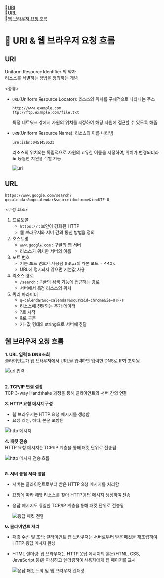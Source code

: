 📍[URI](#url)  
📍[URL](#url)  
📍[웹 브라우저 요청 흐름](#웹-브라우저-요청-흐름)  

# 🛶 URI & 웹 브라우저 요청 흐름
## URI
Uniform Resource Identifier 의 약자 <br>
리소스를 식별하는 방법을 정의하는 개념 <br>

<종류>
- `URL`(Uniform Resource Locator): 리소스의 위치를 구체적으로 나타내는 주소
      
  ```
  http://www.example.com
  ftp://ftp.example.com/file.txt
  ```
  특정 네트워크 상에서 자원의 위치를 지정하여 해당 자원에 접근할 수 있도록 해줌

- `URN`(Uniform Resource Name): 리소스의 이름 나타냄
  ```
  urn:isbn:0451450523
  ```
  리소스의 위치와는 독립적으로 자원의 고유한 이름을 지정하여, 위치가 변경되더라도 동일한 자원을 식별 가능

  ![uri](https://images.velog.io/images/mumuni/post/21c77b70-773d-46f7-b39c-f9d5cfe27431/image.png)   

## URL

```
https://www.google.com/search?q=calendar&oq=calendar&sourceid=chrome&ie=UTF-8
```
<구성 요소> <br>
1. 프로토콜
   - `https://` : 보안이 강화된 HTTP
   - 웹 브라우저와 서버 간의 통신 방법을 정의
2. 호스트명
   - `www.google.com` : 구글의 웹 서버
   - 리소스가 위치한 서버의 이름
3. 포트 번호 
    - 기본 포트 번호가 사용됨 (https의 기본 포트 = 443).
    - URL에 명시되지 않으면 기본값 사용
4. 리소스 경로 
    - `/search` : 구글의 검색 기능에 접근하는 경로
    - 서버에서 특정 리소스의 위치
5. 쿼리 파라미터 
    - `q=calendar&oq=calendar&sourceid=chrome&ie=UTF-8`
    - 리소스에 전달되는 추가 데이터
    - ?로 시작
    - &로 구분
    - 키=값 형태의 string으로 서버에 전달


## 웹 브라우저 요청 흐름
**1. URL 입력 & DNS 조회**  
  클라이언트가 웹 브라우저에서 URL을 입력하면 입력한 DNS로 IP가 조회됨 <br>
  
  ![url 입력](https://blog.kakaocdn.net/dn/FzYIf/btrGUroTUTv/IfykRjEgCdrQlgk3W97laK/img.png)   
 <br>
 
**2. TCP/IP 연결 설정**  
  TCP 3-way Handshake 과정을 통해 클라이언트와 서버 간의 연결

**3. HTTP 요청 메시지 구성**  
-   웹 브라우저는 HTTP 요청 메시지를 생성함 <br>
-   요청 라인, 헤더, 본문 포함됨 <br>

  ![http 메시지](https://img1.daumcdn.net/thumb/R1280x0/?scode=mtistory2&fname=https%3A%2F%2Fblog.kakaocdn.net%2Fdn%2Fd5GiV5%2FbtrGWyOCizv%2FTy2EHNl7SYQzOue5L5mNY0%2Fimg.png)   
 
**4. 패킷 전송**  
  HTTP 요청 메시지는 TCP/IP 계층을 통해 패킷 단위로 전송됨 <br>
  
  ![http 메시지 전송 흐름](https://img1.daumcdn.net/thumb/R1280x0/?scode=mtistory2&fname=https%3A%2F%2Fblog.kakaocdn.net%2Fdn%2FefPC4N%2FbtrGTZ6yvGk%2F1wDlAcnO1FlanP0QKZkd3K%2Fimg.png)   
 <br>
 
**5. 서버 응답 처리·응답**  
- 서버는 클라이언트로부터 받은 HTTP 요청 메시지를 처리함 <br>
- 요청에 따라 해당 리소스를 찾아 HTTP 응답 메시지 생성하여 전송 <br>
- 응답 메시지도 동일한 TCP/IP 계층을 통해 패킷 단위로 전송됨 <br>

  ![응답 패킷 전달](https://img1.daumcdn.net/thumb/R1280x0/?scode=mtistory2&fname=https%3A%2F%2Fblog.kakaocdn.net%2Fdn%2Ft2rXA%2FbtrGXf89cnU%2FYLFTanX9aHZ9aRVhLjuVn1%2Fimg.png)   

**6. 클라이언트 처리**  
- 패킷 수신 및 조립: 클라이언트 웹 브라우저는 서버로부터 받은 패킷을 재조립하여 HTTP 응답 메시지 완성
- HTML 렌더링: 웹 브라우저는 HTTP 응답 메시지의 본문(HTML, CSS, JavaScript 등)을 파싱하고 렌더링하여 사용자에게 웹 페이지를 표시 <br>

  ![응답 패킷 도착 및 웹 브라우저 렌더링](https://img1.daumcdn.net/thumb/R1280x0/?scode=mtistory2&fname=https%3A%2F%2Fblog.kakaocdn.net%2Fdn%2FG19JG%2FbtrGS5zSSSw%2FqG4BIi9y8UWQM4v5Blmzf1%2Fimg.png)   
